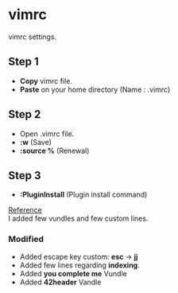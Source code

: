 # vimrc  
vimrc settings.  

## Step 1  
- **Copy** vimrc file.   
- **Paste** on your home directory (Name : .vimrc)  

## Step 2  
- Open .vimrc file.  
- **:w** (Save)  
- **:source %** (Renewal)  

## Step 3  
- **:PluginInstall** (Plugin install command)  


[Reference](https://www.youtube.com/watch?v=oLvFt-UJ7UI)      
I added few vundles and few custom lines.  

### Modified  
- Added escape key custom: **esc** ->  **jj**  
- Added few lines regarding **indexing**.  
- Added **you complete me** Vundle  
- Added **42header** Vandle   
